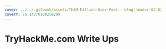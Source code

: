 ```yaml
---
cover: ../../.gitbook/assets/TH1M-Million-User-Post---blog-header-02-02.png
coverY: 76.14370168258299
---
```


# TryHackMe.com Write Ups

